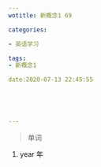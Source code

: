 ```yaml
---
wotitle: 新概念1 69

categories: 

- 英语学习

tags: 
- 新概念1

date:2020-07-13 22:45:55





---
```


<!-- more -->

> 单词

1. year 年